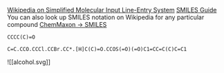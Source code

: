 [Wikipedia on Simplified Molecular Input Line-Entry System](https://en.wikipedia.org/wiki/Simplified_molecular-input_line-entry_system)
[SMILES Guide](https://archive.epa.gov/med/med_archive_03/web/html/smiles.html)
You can also look up SMILES notation on Wikipedia for any particular compound
[ChemMaxon -> SMILES](https://www.rcsb.org/chemical-sketch)
```smiles
CCCC(C)=O
```
```smiles
C=C.CCO.CCCl.CCBr.CC*.[H]C(C)=O.CCOS(=O)(=O)C1=CC=C(C)C=C1
```
![[alcohol.svg]]